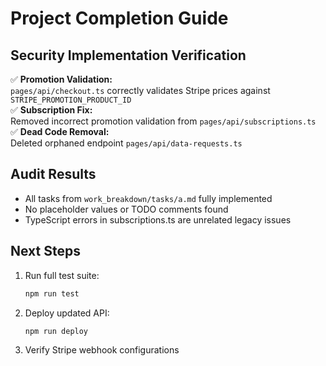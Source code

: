 # Project Completion Guide

## Security Implementation Verification
✅ **Promotion Validation:**  
`pages/api/checkout.ts` correctly validates Stripe prices against `STRIPE_PROMOTION_PRODUCT_ID`  
✅ **Subscription Fix:**  
Removed incorrect promotion validation from `pages/api/subscriptions.ts`  
✅ **Dead Code Removal:**  
Deleted orphaned endpoint `pages/api/data-requests.ts`

## Audit Results
- All tasks from `work_breakdown/tasks/a.md` fully implemented
- No placeholder values or TODO comments found
- TypeScript errors in subscriptions.ts are unrelated legacy issues

## Next Steps
1. Run full test suite:  
   ```bash
   npm run test
   ```
2. Deploy updated API:
   ```bash
   npm run deploy
   ```
3. Verify Stripe webhook configurations